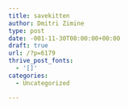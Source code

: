```yaml
---
title: savekitten
author: Dmitri Zimine
type: post
date: -001-11-30T00:00:00+00:00
draft: true
url: /?p=6179
thrive_post_fonts:
  - '[]'
categories:
  - Uncategorized

---
```

